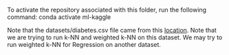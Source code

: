 To activate the repository associated with this folder, run the following command:
conda activate ml-kaggle

Note that the datasets/diabetes.csv file came from this [location](https://www.kaggle.com/datasets/uciml/pima-indians-diabetes-database?resource=download).
Note that we are trying to run k-NN and weighted k-NN on this dataset. We may try to run weighted k-NN for Regression on another dataset.